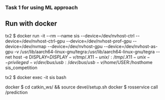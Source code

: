 ### Task 1 for using ML approach

## Run with docker 

tx2 $  docker run -it --rm --name sis --device=/dev/nvhost-ctrl --device=/dev/nvhost-ctrl-gpu --device=/dev/nvhost-prof-gpu --device=/dev/nvmap --device=/dev/nvhost-gpu --device=/dev/nvhost-as-gpu -v /usr/lib/aarch64-linux-gnu/tegra:/usr/lib/aarch64-linux-gnu/tegra --net host -e DISPLAY=$DISPLAY -v /tmp/.X11-unix/:/tmp/.X11-unix --privileged -v /dev/bus/usb:/dev/bus/usb -v /home/$USER:/hosthome sis_competition

tx2 $  docker exec -it sis bash

docker $  cd catkin_ws/ && source devel/setup.sh
docker $  rosservice call /prediction
